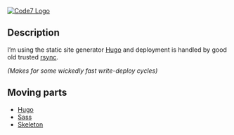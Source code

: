 [![Code7 Logo](https://c7.se/images/logo_square_small.png)](https://c7.se/)

## Description

I’m using the static site generator [Hugo](https://gohugo.io/)
and deployment is handled by good old trusted [rsync](https://en.wikipedia.org/wiki/Rsync).

*(Makes for some wickedly fast write-deploy cycles)*

## Moving parts

 - [Hugo](https://gohugo.io/)
 - [Sass](https://sass-lang.com/)
 - [Skeleton](http://getskeleton.com/)
